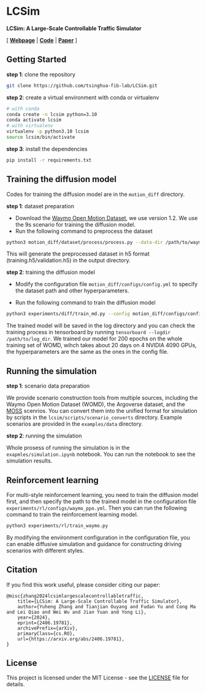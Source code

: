 # LCSim

**LCSim: A Large-Scale Controllable Traffic Simulator**

[
[**Webpage**](https://tsinghua-fib-lab.github.io/LCSim/) |
[**Code**](https://github.com/tsinghua-fib-lab/LCSim) |
[**Paper**](https://arxiv.org/abs/2406.19781)
]

## Getting Started

**step 1**: clone the repository

```bash
git clone https://github.com/tsinghua-fib-lab/LCSim.git
```

**step 2**: create a virtual environment with conda or virtualenv

```bash
# with conda
conda create -n lcsim python=3.10
conda activate lcsim
# with virtualenv
virtualenv -p python3.10 lcsim
source lcsim/bin/activate
```

**step 3**: install the dependencies

```bash
pip install -r requirements.txt
```

## Training the diffusion model

Codes for training the diffusion model are in the `motion_diff` directory.

**step 1**: dataset preparation

- Download the [Waymo Open Motion Dataset](https://waymo.com/open/data/motion/), we use version 1.2. We use the 9s scenario for training the diffusion model.
- Run the following command to preprocess the dataset

```bash
python3 motion_diff/dataset/process/process.py --data-dir /path/to/waymo_open_motion_dataset_v1.2 --output-dir /path/to/output_dir --dataset training/validation
```

This will generate the preprocessed dataset in h5 format (training.h5/validation.h5) in the output directory.

**step 2**: training the diffusion model

- Modify the configuration file `motion_diff/configs/config.yml` to specify the dataset path and other hyperparameters.

- Run the following command to train the diffusion model

```bash
python3 experiments/diff/train_md.py --config motion_diff/configs/config.yml --save /path/to/log_dir
```

The trained model will be saved in the log directory and you can check the training process in tensorboard by running `tensorboard --logdir /path/to/log_dir`. We trained our model for 200 epochs on the whole training set of WOMD, wihch takes about 20 days on 4 NVIDIA 4090 GPUs, the hyperparameters are the same as the ones in the config file.

## Running the simulation

**step 1**: scenario data preparation

We provide scenario construction tools from multiple sources, including the Waymo Open Motion Dataset (WOMD), the Argoverse dataset, and the [MOSS](https://moss.fiblab.net/) scenrios. You can convert them into the unified format for simulation by scripts in the `lcsim/scripts/scenario_converts` directory. Example scenarios are provided in the `examples/data` directory.

**step 2**: running the simulation

Whole prosess of running the simulation is in the `exapmles/simulation.ipynb` notebook. You can run the notebook to see the simulation results.

## Reinforcement learning

For multi-style reinforcement learning, you need to train the diffusion model first, and then specify the path to the trained model in the configuration file `experiments/rl/configs/waymo_ppo.yml`. Then you can run the following command to train the reinforcement learning model.

```bash
python3 experiments/rl/train_waymo.py 
```

By modifying the environment configuration in the configuration file, you can enable diffusive simulation and guidance for constructing driving scenarios with different styles.

## Citation

If you find this work useful, please consider citing our paper:

```
@misc{zhang2024lcsimlargescalecontrollabletraffic,
    title={LCSim: A Large-Scale Controllable Traffic Simulator}, 
    author={Yuheng Zhang and Tianjian Ouyang and Fudan Yu and Cong Ma and Lei Qiao and Wei Wu and Jian Yuan and Yong Li},
    year={2024},
    eprint={2406.19781},
    archivePrefix={arXiv},
    primaryClass={cs.RO},
    url={https://arxiv.org/abs/2406.19781}, 
}
```

## License

This project is licensed under the MIT License - see the [LICENSE](LICENSE) file for details.
